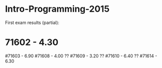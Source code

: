 # Intro-Programming-2015

First exam results (partial):
# 71602 - 4.30
#71603 - 6.90
#71608 - 4.00 ??
#71609 - 3.20 ??
#71610 - 6.40 ??
#71614 - 6.30
